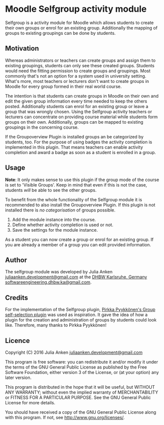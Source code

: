 Moodle Selfgroup activity module
====================================

Selfgroup is a activity module for Moodle which allows students to create their own groups or enrol for an existing group. Additionally the mapping of groups to existing groupings can be done by students.

Motivation
----------

Whereas administrators or teachers can create groups and assign them to existing groupings, students can only see these created groups. Students would need the fitting permission to create groups and groupings.
Most commonly that's not an option for a system used in university setting. What's more, most teachers or lecturers don't want to create groups in Moodle for every group formed in their real world course.

The intention is that students can create groups in Moodle on their own and edit the given group information every time needed to keep the others posted. Additionally students can enrol for an existing group or leave a group that was wrongly chosen.
Using the Selfgroup activity teachers or lecturers can concentrate on providing course material while students form groups on their own.
Additionally, groups can be mapped to existing groupings in the concerning course.

If the Groupoverview Plugin is installed groups an be categorized by students, too.
For the purpose of using badges the activity completion is implemented in this plugin. That means teachers can enable activity completion and award a badge as soon as a student is enrolled in a group.

Usage
-----

**Note**: It only makes sense to use this plugin if the group mode of the course is set to 'Visible Groups'. Keep in mind that even if this is not the case, students _will_ be able to see the other groups.

To benefit from the whole functionality of the Selfgroup module it is recommended to also install the Groupoverview Plugin. If this plugin is not installed there is _no categorisation_ of groups possible.

1. Add the module instance into the course.
2. Define whether activity completion is used or not.
3. Save the settings for the module instance.

As a student you can now create a group or enrol for an existing group. If you are already a member of a group you can edit provided information.

Author
------

The selfgroup module was developed by Julia Anken <juliaanken.development@gmail.com> at the [DHBW Karlsruhe, Germany](https://www.dhbw-karlsruhe.de) <softwareengineering.dhbw.ka@gmail.com>.

Credits
-------

For the implementation of the Selfgroup plugin, [Pirkka Pyykkönen's Group self-selection plugin](https://moodle.org/plugins/mod_groupselect) was used as inspiration. It gave the idea of how a plugin for the creation and administration of groups by students could look like. Therefore, many thanks to Pirkka Pyykkönen!

Licence
-------

Copyright (C) 2016 Julia Anken <juliaanken.development@gmail.com>

This program is free software: you can redistribute it and/or modify it under the terms of the GNU General Public License as
published by the Free Software Foundation, either version 3 of the License, or (at your option) any later version.

This program is distributed in the hope that it will be useful, but WITHOUT ANY WARRANTY; without even the implied warranty of
MERCHANTABILITY or FITNESS FOR A PARTICULAR PURPOSE.  See the GNU General Public License for more details.

You should have received a copy of the GNU General Public License along with this program.  If not, see
<http://www.gnu.org/licenses/>.
